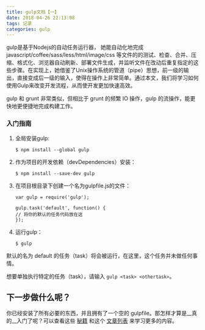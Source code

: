 ```yaml
---
title: gulp文档【一】
date: 2018-04-26 22:13:08
tags: 记录
categories: gulp
---
```


gulp是基于Nodejs的自动任务运行器， 她能自动化地完成javascript/coffee/sass/less/html/image/css 等文件的的测试、检查、合并、压缩、格式化、浏览器自动刷新、部署文件生成，并监听文件在改动后重复指定的这些步骤。在实现上，她借鉴了Unix操作系统的管道（pipe）思想，前一级的输出，直接变成后一级的输入，使得在操作上非常简单。通过本文，我们将学习如何使用Gulp来改变开发流程，从而使开发更加快速高效。  

gulp 和 grunt 非常类似，但相比于 grunt 的频繁 IO 操作，gulp 的流操作，能更快地更便捷地完成构建工作。

### 入门指南

1. 全局安装gulp:  

	`$ npm install --global gulp`

2. 作为项目的开发依赖（devDependencies）安装：

	`$ npm install --save-dev gulp`

3. 在项目根目录下创建一个名为gulpfile.js的文件：  

	```
	var gulp = require('gulp');

	gulp.task('default', function() {
  	// 将你的默认的任务代码放在这
	});   
	```

4. 运行gulp：

 	`$ gulp` 



默认的名为 default 的任务（task）将会被运行，在这里，这个任务并未做任何事情。

想要单独执行特定的任务（task），请输入 `gulp <task> <othertask>`。  

## 下一步做什么呢？

你已经安装了所有必要的东西，并且拥有了一个空的 gulpfile。那怎样才算是__真的__入门了呢？可以查看这些 [秘籍](https://www.gulpjs.com.cn/docs/recipes/) 和这个 [文章列表](https://www.gulpjs.com.cn/docs/#articles/) 来学习更多的内容。